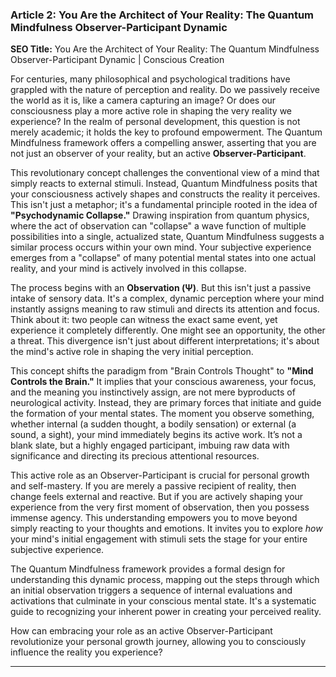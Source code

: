 ### Article 2: You Are the Architect of Your Reality: The Quantum Mindfulness Observer-Participant Dynamic
**SEO Title:** You Are the Architect of Your Reality: The Quantum Mindfulness Observer-Participant Dynamic | Conscious Creation

For centuries, many philosophical and psychological traditions have grappled with the nature of perception and reality. Do we passively receive the world as it is, like a camera capturing an image? Or does our consciousness play a more active role in shaping the very reality we experience? In the realm of personal development, this question is not merely academic; it holds the key to profound empowerment. The Quantum Mindfulness framework offers a compelling answer, asserting that you are not just an observer of your reality, but an active **Observer-Participant**.

This revolutionary concept challenges the conventional view of a mind that simply reacts to external stimuli. Instead, Quantum Mindfulness posits that your consciousness actively shapes and constructs the reality it perceives. This isn't just a metaphor; it's a fundamental principle rooted in the idea of **"Psychodynamic Collapse."** Drawing inspiration from quantum physics, where the act of observation can "collapse" a wave function of multiple possibilities into a single, actualized state, Quantum Mindfulness suggests a similar process occurs within your own mind. Your subjective experience emerges from a "collapse" of many potential mental states into one actual reality, and your mind is actively involved in this collapse.

The process begins with an **Observation (Ψ)**. But this isn't just a passive intake of sensory data. It's a complex, dynamic perception where your mind instantly assigns meaning to raw stimuli and directs its attention and focus. Think about it: two people can witness the exact same event, yet experience it completely differently. One might see an opportunity, the other a threat. This divergence isn't just about different interpretations; it's about the mind's active role in shaping the very initial perception.

This concept shifts the paradigm from "Brain Controls Thought" to **"Mind Controls the Brain."** It implies that your conscious awareness, your focus, and the meaning you instinctively assign, are not mere byproducts of neurological activity. Instead, they are primary forces that initiate and guide the formation of your mental states. The moment you observe something, whether internal (a sudden thought, a bodily sensation) or external (a sound, a sight), your mind immediately begins its active work. It’s not a blank slate, but a highly engaged participant, imbuing raw data with significance and directing its precious attentional resources.

This active role as an Observer-Participant is crucial for personal growth and self-mastery. If you are merely a passive recipient of reality, then change feels external and reactive. But if you are actively shaping your experience from the very first moment of observation, then you possess immense agency. This understanding empowers you to move beyond simply reacting to your thoughts and emotions. It invites you to explore *how* your mind's initial engagement with stimuli sets the stage for your entire subjective experience.

The Quantum Mindfulness framework provides a formal design for understanding this dynamic process, mapping out the steps through which an initial observation triggers a sequence of internal evaluations and activations that culminate in your conscious mental state. It's a systematic guide to recognizing your inherent power in creating your perceived reality.

How can embracing your role as an active Observer-Participant revolutionize your personal growth journey, allowing you to consciously influence the reality you experience?

---